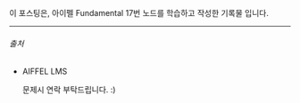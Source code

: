 이 포스팅은, 아이펠 Fundamental 17번 노드를 학습하고 작성한 기록물 입니다.











------

###### 출처

- AIFFEL LMS 

  문제시 연락 부탁드립니다. :)

  
